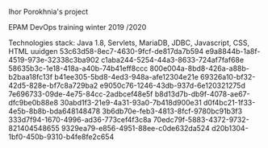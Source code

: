 Ihor Porokhnia's project


EPAM DevOps  training winter 2019 /2020

Technologies stack: Java 1.8, Servlets, MariaDB, JDBC, Javascript, CSS, HTML
uuidgen
53c63d58-8ec7-4630-9fcf-de817da7b594
e9a8844b-1a8f-4519-973e-32338c3ba902
c1aba244-5254-44a3-8633-724af7faf68e
58635b3c-1e18-418a-a40b-74b41eff8ccc
800e004a-8bd8-426a-a88b-b2baa18fc13f
b41ee305-5bd8-4ed3-948a-afe12304e21e
69326a10-bf32-42d5-828e-bf7c8a729ba2
e9050c76-1246-43db-937d-6e120321275d
7e696733-09de-4e75-84cc-2adbcef48e5f
b8d13d7b-db9f-4078-ae67-dfc9be0b88e8
30abd1f3-21e9-4a31-93a0-7b418d900e31
d0f4bc21-1f33-4e5b-8b8b-bda648148478
3b6db70e-feb3-4813-8fcf-9780bc91b3f3
333d7f94-1670-4996-ad36-773cef4f3c8a
70edc79f-5883-4372-9732-821404548655
9329ea79-e856-4951-88ee-c0de632da524
d20b1304-1bf0-450b-9310-b4fe8fe2c654
